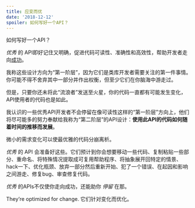 ```yaml
---
title: 应变而优
date: '2018-12-12'
spoiler: 如何写好一个API？
---
```


如何写好一个API？

*优秀* 的 API即好记住又明确，促进代码可读性、准确性和高效性，帮助开发者走向[成功](https://blog.codinghorror.com/falling-into-the-pit-of-success/)。

我称这些设计方向为“第一阶层”，因为它们是类库开发者需要关注的第一件事情。你可能不得不舍弃其中一部分并作出权衡，但至少它们在你脑海中游走过。

但是，只要你还未将此“流浪者”发送至火星，你的代码一直都有可能发生变化，API使用者的代码也是如此。

我认识的一些优秀API开发者不会停留在像可读性这样的“第一阶层”方向上，他们将尽可能多的努力奉献给我称为“第二阶层”的API设计：**使用此API的代码如何随着时间的推移而发展**。

微小的需求变化可以使最优雅的代码分崩离析。

*优秀* 的 API 会准备好这些。它们预计到你会想要移动一些代码、复制粘贴一些部分、重命名、将特殊情况提取成可复用帮助程序、将抽象展开回特定的情景、hack一下、优化瓶颈、放弃一部分然后重新开始、犯了一个错误、在起因和影响之间游走、修复bug、审查修复代码。

*优秀* 的APIs不仅使你走向成功，还能助你 *停留* 在那。

They’re optimized for change.
它们针对变化而优化。
